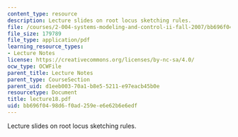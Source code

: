 ```yaml
---
content_type: resource
description: Lecture slides on root locus sketching rules.
file: /courses/2-004-systems-modeling-and-control-ii-fall-2007/bb696f0498d6f0ad259ee6e62b6e6edf_lecture18.pdf
file_size: 179789
file_type: application/pdf
learning_resource_types:
- Lecture Notes
license: https://creativecommons.org/licenses/by-nc-sa/4.0/
ocw_type: OCWFile
parent_title: Lecture Notes
parent_type: CourseSection
parent_uid: d1eeb003-70a1-b8e5-5211-e97eacb45b0e
resourcetype: Document
title: lecture18.pdf
uid: bb696f04-98d6-f0ad-259e-e6e62b6e6edf
---
```

Lecture slides on root locus sketching rules.